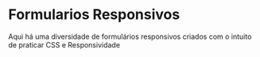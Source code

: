 # Formularios Responsivos
 Aqui há uma diversidade de formulários responsivos criados com o intuito de praticar CSS e Responsividade
